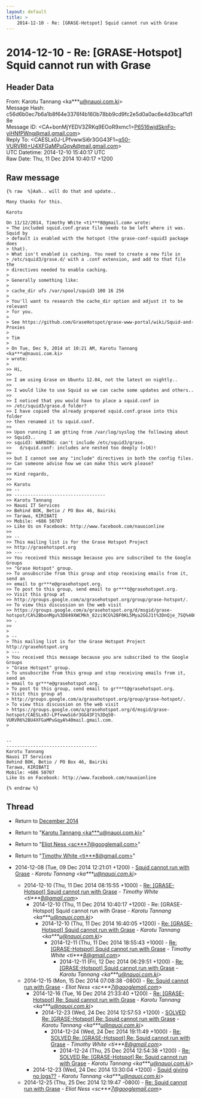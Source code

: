 ```yaml
---
layout: default
title: >
    2014-12-10 - Re: [GRASE-Hotspot] Squid cannot run with Grase
---
```


# 2014-12-10 - Re: [GRASE-Hotspot] Squid cannot run with Grase

## Header Data

From: Karotu Tannang \<ka***u@nauoi.com.ki\><br>
Message Hash: c56d6b0ec7b6a1b8f64e3376f4b160b78bb9cd9fc2e5d0a0ac6e4d3bcaf1d18e<br>
Message ID: \<CA+bonMjYEDV3ZRKq9EOoR9xmc1=P6516wjdSknFo-yiHNfPWng@mail.gmail.com\><br>
Reply To: \<CAESLx0J-LPfvwwSi6r3GG43F1=q50-VURVR6+U4XFGaMPuGqyA@mail.gmail.com\><br>
UTC Datetime: 2014-12-10 15:40:17 UTC<br>
Raw Date: Thu, 11 Dec 2014 10:40:17 +1200<br>

## Raw message

```
{% raw  %}Aah.. will do that and update..

Many thanks for this.

Karotu

On 11/12/2014, Timothy White <ti***8@gmail.com> wrote:
> The included squid.conf.grase file needs to be left where it was. Squid by
> default is enabled with the hotspot (the grase-conf-squid3 package does
> that).
> What isn't enabled is caching. You need to create a new file in
> /etc/squid3/grase.d/ with a .conf extension, and add to that file the
> directives needed to enable caching.
>
> Generally something like:
>
> cache_dir ufs /var/spool/squid3 100 16 256
>
> You'll want to research the cache_dir option and adjust it to be relevant
> for you.
>
> See https://github.com/GraseHotspot/grase-www-portal/wiki/Squid-and-Proxies
>
> Tim
>
> On Tue, Dec 9, 2014 at 10:21 AM, Karotu Tannang <ka***u@nauoi.com.ki>
> wrote:
>
>> Hi,
>>
>> I am using Grase on Ubuntu 12.04, not the latest on nightly..
>>
>> I would like to use Squid so we can cache some updates and others..
>>
>> I noticed that you would have to place a squid.conf in
>> /etc/squid3/grase.d folder?
>> I have copied the already prepared squid.conf.grase into this folder
>> then renamed it to squid.conf.
>>
>> Upon running I am gtting from /var/log/syslog the following about
>> Squid3..
>> squid3: WARNING: can't include /etc/squid3/grase.
>>   d/squid.conf: includes are nested too deeply (>16)!
>>
>> but I cannot see any "include" directives in both the config files.
>> Can someone advise how we can make this work please?
>>
>> Kind regards,
>>
>> Karotu
>> --
>> ----------------------------------
>> Karotu Tannang
>> Nauoi IT Services
>> Behind BOK, Betio / PO Box 46, Bairiki
>> Tarawa, KIRIBATI
>> Mobile: +686 50707
>> Like Us on Facebook: http://www.facebook.com/nauoionline
>>
>> --
>> This mailing list is for the Grase Hotspot Project
>> http://grasehotspot.org
>> ---
>> You received this message because you are subscribed to the Google Groups
>> "Grase Hotspot" group.
>> To unsubscribe from this group and stop receiving emails from it, send an
>> email to gr***e@grasehotspot.org.
>> To post to this group, send email to gr***t@grasehotspot.org.
>> Visit this group at
>> http://groups.google.com/a/grasehotspot.org/group/grase-hotspot/.
>> To view this discussion on the web visit
>> https://groups.google.com/a/grasehotspot.org/d/msgid/grase-hotspot/CA%2BbonMgu%3D849XWCMkh_82zi9CG%2BF0KL5Mya2GGJ1t%3DnQje_7SQ%40mail.gmail.com
>> .
>>
>
> --
> This mailing list is for the Grase Hotspot Project http://grasehotspot.org
> ---
> You received this message because you are subscribed to the Google Groups
> "Grase Hotspot" group.
> To unsubscribe from this group and stop receiving emails from it, send an
> email to gr***e@grasehotspot.org.
> To post to this group, send email to gr***t@grasehotspot.org.
> Visit this group at
> http://groups.google.com/a/grasehotspot.org/group/grase-hotspot/.
> To view this discussion on the web visit
> https://groups.google.com/a/grasehotspot.org/d/msgid/grase-hotspot/CAESLx0J-LPfvwwSi6r3GG43F1%3Dq50-VURVR6%2BU4XFGaMPuGqyA%40mail.gmail.com.
>


-- 
----------------------------------
Karotu Tannang
Nauoi IT Services
Behind BOK, Betio / PO Box 46, Bairiki
Tarawa, KIRIBATI
Mobile: +686 50707
Like Us on Facebook: http://www.facebook.com/nauoionline

{% endraw %}
```

## Thread

+ Return to [December 2014](/archive/2014/12)

+ Return to "[Karotu Tannang <ka***u<span>@</span>nauoi.com.ki>](/authors/ka___u_at_nauoi_com_ki)"
+ Return to "[Eliot Ness <sc***7<span>@</span>googlemail.com>](/authors/sc___7_at_googlemail_com)"
+ Return to "[Timothy White <ti***8<span>@</span>gmail.com>](/authors/ti___8_at_gmail_com)"

+ 2014-12-08 (Tue, 09 Dec 2014 12:21:01 +1200) - [Squid cannot run with Grase](/archive/2014/12/c2739ade8c6e8b21a02d773191fae439a2e205610245b89bbc674c4cc8db191d) - _Karotu Tannang \<ka***u@nauoi.com.ki\>_
  + 2014-12-10 (Thu, 11 Dec 2014 08:15:55 +1000) - [Re: [GRASE-Hotspot] Squid cannot run with Grase](/archive/2014/12/29099855a750bef03c6b735eae93f53ccf3ca6eaf3a665ef89674d2d51be4abe) - _Timothy White \<ti***8@gmail.com\>_
    + 2014-12-10 (Thu, 11 Dec 2014 10:40:17 +1200) - Re: [GRASE-Hotspot] Squid cannot run with Grase - _Karotu Tannang \<ka***u@nauoi.com.ki\>_
      + 2014-12-10 (Thu, 11 Dec 2014 16:40:05 +1200) - [Re: [GRASE-Hotspot] Squid cannot run with Grase](/archive/2014/12/c91363bf713fe800d92b3f37407ee3cccde48a90df9620356fda7f69c6466d14) - _Karotu Tannang \<ka***u@nauoi.com.ki\>_
        + 2014-12-11 (Thu, 11 Dec 2014 18:55:43 +1000) - [Re: [GRASE-Hotspot] Squid cannot run with Grase](/archive/2014/12/6ae26563193f929d08d7261010ec0974e2e1880bf3cf696838d7602a036e862a) - _Timothy White \<ti***8@gmail.com\>_
          + 2014-12-11 (Fri, 12 Dec 2014 06:29:51 +1200) - [Re: [GRASE-Hotspot] Squid cannot run with Grase](/archive/2014/12/7f5ce4b191531afbf56695956eddb1c49947dd6c3c289be7d58b991b8ef8e7ac) - _Karotu Tannang \<ka***u@nauoi.com.ki\>_
  + 2014-12-15 (Mon, 15 Dec 2014 07:08:38 -0800) - [Re: Squid cannot run with Grase](/archive/2014/12/75242ff8696018f902f645ae070366246bf6e20e00135cebd014af9d2d3d02f6) - _Eliot Ness \<sc***7@googlemail.com\>_
    + 2014-12-16 (Tue, 16 Dec 2014 21:33:40 +1200) - [Re: [GRASE-Hotspot] Re: Squid cannot run with Grase](/archive/2014/12/5c1b8a455d4e9de0d703da8e2d2d1272980be60bd819d71725b163a4f55eb8ec) - _Karotu Tannang \<ka***u@nauoi.com.ki\>_
      + 2014-12-23 (Wed, 24 Dec 2014 12:57:53 +1200) - [SOLVED Re: [GRASE-Hotspot] Re: Squid cannot run with Grase](/archive/2014/12/06f48fd4105dc2ba09c1af060ef1f96d1e61d6f6c66508d32d3cff44ef2b5775) - _Karotu Tannang \<ka***u@nauoi.com.ki\>_
        + 2014-12-24 (Wed, 24 Dec 2014 19:11:49 +1000) - [Re: SOLVED Re: [GRASE-Hotspot] Re: Squid cannot run with Grase](/archive/2014/12/ee8a79ddf21a69c49f3330e331999330f213053de9ee25f40bf4eab9837607fa) - _Timothy White \<ti***8@gmail.com\>_
          + 2014-12-24 (Thu, 25 Dec 2014 12:54:38 +1200) - [Re: SOLVED Re: [GRASE-Hotspot] Re: Squid cannot run with Grase](/archive/2014/12/ddce2862b3a9e3dcfdfa5793336230a541cb5170e36fb8546742b240847680df) - _Karotu Tannang \<ka***u@nauoi.com.ki\>_
    + 2014-12-23 (Wed, 24 Dec 2014 13:30:04 +1200) - [Squid giving no logs??](/archive/2014/12/ce056b713254ccaa46767acd7260ef09e0f3066fbc1f8033e254b0286871c771) - _Karotu Tannang \<ka***u@nauoi.com.ki\>_
  + 2014-12-25 (Thu, 25 Dec 2014 12:19:47 -0800) - [Re: Squid cannot run with Grase](/archive/2014/12/bdc92a58b84627ea8410229bf742f26d77652549575709aabedaa15dbf9a88e7) - _Eliot Ness \<sc***7@googlemail.com\>_

